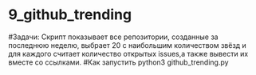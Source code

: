 # 9_github_trending
#Задачи:
Скрипт показывает все репозитории, созданные за последнюю неделю, выбрает 20 с наибольшим количеством звёзд и для каждого считает количество открытых issues,а также вывести их вместе со ссылками.
#Как запустить
python3 github_trending.py